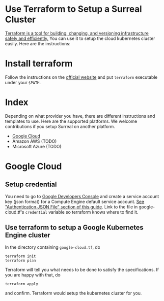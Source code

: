 # Use Terraform to Setup a Surreal Cluster
[Terraform is a tool for building, changing, and versioning infrastructure safely and efficiently.](https://www.terraform.io/intro/index.html) You can use it to setup the cloud kubernetes cluster easily. Here are the instructions:

# Install terraform
Follow the instructions on the [official website](https://www.terraform.io/intro/getting-started/install.html) and put `terraform` executable under your `$PATH`. 

# Index
Depending on what provider you have, there are different instructions and templates to use. Here are the supported platforms. We welcome contributions if you setup Surreal on another platform.  
* [Google Cloud](#google-cloud)
* Amazon AWS (TODO)
* Microsoft Azure (TODO)

# Google Cloud 
## Setup credential
You need to go to [Google Developers Console](https://console.developers.google.com/) and create a service account key (json format) for a Compute Engine default service account. [See "Authentication JSON File" section of this guide](https://www.terraform.io/docs/providers/google/). Link to the file in google-cloud.tf's `credential` variable so terraform knows where to find it.

## Use terraform to setup a Google Kubernetes Engine cluster
In the directory containing `google-cloud.tf`, do 
```
terraform init
terraform plan
```
Terraform will tell you what needs to be done to satisfy the specifications. If you are happy with that, do 
```
terraform apply
```
and confirm. Terraform would setup the kubernetes cluster for you.

